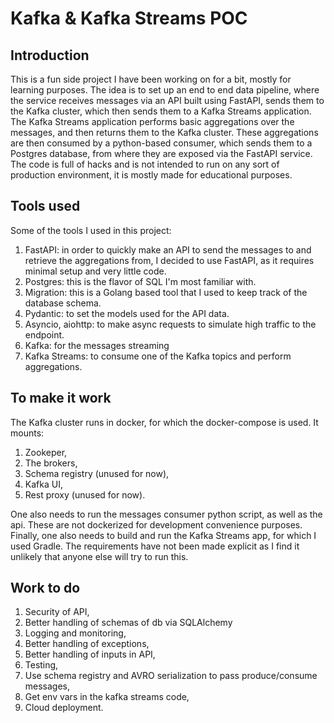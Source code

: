 # Kafka & Kafka Streams POC

## Introduction

This is a fun side project I have been working on for a bit, mostly for learning purposes. 
The idea is to set up an end to end data pipeline, where the service receives messages via 
an API built using FastAPI, sends them to the Kafka cluster, which then sends them to a
Kafka Streams application. The Kafka Streams application performs basic aggregations over
the messages, and then returns them to the Kafka cluster. These aggregations are then 
consumed by a python-based consumer, which sends them to a Postgres database, from where
they are exposed via the FastAPI service. The code is full of hacks and is not intended to run 
on any sort of production environment, it is mostly made for educational purposes.

## Tools used

Some of the tools I used in this project:
1. FastAPI: in order to quickly make an API to send the messages to and retrieve the 
aggregations from, I decided to use FastAPI, as it requires minimal setup and very little code.
2. Postgres: this is the flavor of SQL I'm most familiar with.
3. Migration: this is a Golang based tool that I used to keep track of the database schema.
4. Pydantic: to set the models used for the API data.
5. Asyncio, aiohttp: to make async requests to simulate high traffic to the endpoint.
6. Kafka: for the messages streaming
7. Kafka Streams: to consume one of the Kafka topics and perform aggregations.

## To make it work

The Kafka cluster runs in docker, for which the docker-compose is used. It mounts:
1. Zookeper,
2. The brokers,
3. Schema registry (unused for now),
4. Kafka UI,
5. Rest proxy (unused for now).

One also needs to run the messages consumer python script, as well as the api. These are not dockerized
for development convenience purposes. Finally, one also needs to build and run the Kafka Streams app, for which
I used Gradle. The requirements have not been made explicit as I find it unlikely that anyone else will try to run
this.


## Work to do
1. Security of API,
2. Better handling of schemas of db via SQLAlchemy
3. Logging and monitoring,
4. Better handling of exceptions,
5. Better handling of inputs in API,
6. Testing,
7. Use schema registry and AVRO serialization to pass produce/consume messages,
8. Get env vars in the kafka streams code,
9. Cloud deployment.